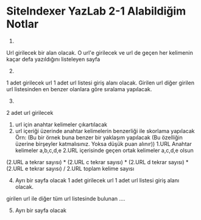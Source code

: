 # SiteIndexer YazLab 2-1 Alabildiğim Notlar

1)
Url girilecek bir alan olacak. O url'e girilecek ve url de geçen her kelimenin kaçar defa yazıldığını listeleyen sayfa

2) 
1 adet girilecek url
1 adet url listesi  giriş alanı olacak.
Girilen url diğer girilen url listesinden en benzer olanlara göre sıralama yapılacak.

3)
2 adet url girilecek
1. url için anahtar kelimeler çıkartılacak
2. url içeriği üzerinde anahtar kelimelerin benzerliği ile skorlama yapılacak
Örn: (Bu bir örnek buna benzer bir yaklaşım yapılacak (Bu özelliğin üzerine birşeyler katmalısınız. Yoksa düşük puan alınır))
1.URL Anahtar kelimeler a,b,c,d,e
2.URL içerisinde geçen ortak kelimeler a,c,d,e olsun

(2.URL a tekrar sayısı) * (2.URL c tekrar sayısı) * (2.URL d tekrar sayısı) * (2.URL e tekrar sayısı) / 2.URL toplam kelime sayısı

4) Ayrı bir sayfa olacak
1 adet girilecek url
1 adet url listesi  giriş alanı olacak.

girilen url ile diğer tüm url listesinde bulunan 
....

5) Ayrı bir sayfa olacak


